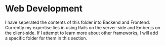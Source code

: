 # Web Development

I have seperated the contents of this folder into Backend and Frontend. Currently my expertise lies in using Rails on the server-side
and Ember.js on the client-side. If I attempt to learn more about other frameworks, I will add a specific folder for them in this section.
